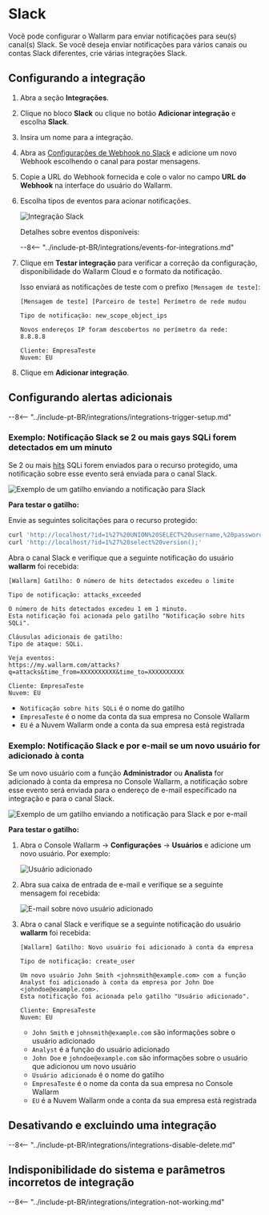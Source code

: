 # Slack 

Você pode configurar o Wallarm para enviar notificações para seu(s) canal(s) Slack. Se você deseja enviar notificações para vários canais ou contas Slack diferentes, crie várias integrações Slack.

## Configurando a integração

1. Abra a seção **Integrações**.
1. Clique no bloco **Slack** ou clique no botão **Adicionar integração** e escolha **Slack**.
1. Insira um nome para a integração.
1. Abra as [Configurações de Webhook no Slack](https://my.slack.com/services/incoming-webhook/) e adicione um novo Webhook escolhendo o canal para postar mensagens.
1. Copie a URL do Webhook fornecida e cole o valor no campo **URL do Webhook** na interface do usuário do Wallarm.
1. Escolha tipos de eventos para acionar notificações.

    ![Integração Slack](../../../images/user-guides/settings/integrations/add-slack-integration.png)

    Detalhes sobre eventos disponíveis:
      
    --8<-- "../include-pt-BR/integrations/events-for-integrations.md"

1. Clique em **Testar integração** para verificar a correção da configuração, disponibilidade do Wallarm Cloud e o formato da notificação.

    Isso enviará as notificações de teste com o prefixo `[Mensagem de teste]`:

    ```
    [Mensagem de teste] [Parceiro de teste] Perímetro de rede mudou

    Tipo de notificação: new_scope_object_ips

    Novos endereços IP foram descobertos no perímetro da rede:
    8.8.8.8

    Cliente: EmpresaTeste
    Nuvem: EU
    ```

1. Clique em **Adicionar integração**.

## Configurando alertas adicionais

--8<-- "../include-pt-BR/integrations/integrations-trigger-setup.md"

### Exemplo: Notificação Slack se 2 ou mais gays SQLi forem detectados em um minuto

Se 2 ou mais [hits](../../../glossary-en.md#hit) SQLi forem enviados para o recurso protegido, uma notificação sobre esse evento será enviada para o canal Slack.

![Exemplo de um gatilho enviando a notificação para Slack](../../../images/user-guides/triggers/trigger-example1.png)

**Para testar o gatilho:**

Envie as seguintes solicitações para o recurso protegido:

```bash
curl 'http://localhost/?id=1%27%20UNION%20SELECT%20username,%20password%20FROM%20users--<script>prompt(1)</script>'
curl 'http://localhost/?id=1%27%20select%20version();'
```
Abra o canal Slack e verifique que a seguinte notificação do usuário **wallarm** foi recebida:

```
[Wallarm] Gatilho: O número de hits detectados excedeu o limite

Tipo de notificação: attacks_exceeded

O número de hits detectados excedeu 1 em 1 minuto.
Esta notificação foi acionada pelo gatilho "Notificação sobre hits SQLi".

Cláusulas adicionais de gatilho:
Tipo de ataque: SQLi.

Veja eventos:
https://my.wallarm.com/attacks?q=attacks&time_from=XXXXXXXXXX&time_to=XXXXXXXXXX

Cliente: EmpresaTeste
Nuvem: EU
```

* `Notificação sobre hits SQLi` é o nome do gatilho
* `EmpresaTeste` é o nome da conta da sua empresa no Console Wallarm
* `EU` é a Nuvem Wallarm onde a conta da sua empresa está registrada

### Exemplo: Notificação Slack e por e-mail se um novo usuário for adicionado à conta

Se um novo usuário com a função **Administrador** ou **Analista** for adicionado à conta da empresa no Console Wallarm, a notificação sobre esse evento será enviada para o endereço de e-mail especificado na integração e para o canal Slack.

![Exemplo de um gatilho enviando a notificação para Slack e por e-mail](../../../images/user-guides/triggers/trigger-example2.png)

**Para testar o gatilho:**

1. Abra o Console Wallarm → **Configurações** → **Usuários** e adicione um novo usuário. Por exemplo:

    ![Usuário adicionado](../../../images/user-guides/settings/integrations/webhook-examples/adding-user.png)
2. Abra sua caixa de entrada de e-mail e verifique se a seguinte mensagem foi recebida:

    ![E-mail sobre novo usuário adicionado](../../../images/user-guides/triggers/test-new-user-email-message.png)
3. Abra o canal Slack e verifique se a seguinte notificação do usuário **wallarm** foi recebida:

    ```
    [Wallarm] Gatilho: Novo usuário foi adicionado à conta da empresa
    
    Tipo de notificação: create_user
    
    Um novo usuário John Smith <johnsmith@example.com> com a função Analyst foi adicionado à conta da empresa por John Doe <johndoe@example.com>.
    Esta notificação foi acionada pelo gatilho "Usuário adicionado".

    Cliente: EmpresaTeste
    Nuvem: EU
    ```

    * `John Smith` e `johnsmith@example.com` são informações sobre o usuário adicionado
    * `Analyst` é a função do usuário adicionado
    * `John Doe` e `johndoe@example.com` são informações sobre o usuário que adicionou um novo usuário
    * `Usuário adicionado` é o nome do gatilho
    * `EmpresaTeste` é o nome da conta da sua empresa no Console Wallarm
    * `EU` é a Nuvem Wallarm onde a conta da sua empresa está registrada

## Desativando e excluindo uma integração

--8<-- "../include-pt-BR/integrations/integrations-disable-delete.md"

## Indisponibilidade do sistema e parâmetros incorretos de integração

--8<-- "../include-pt-BR/integrations/integration-not-working.md"
